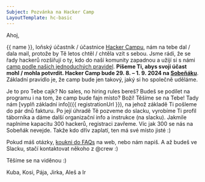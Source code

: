 ```yaml
---
Subject: Pozvánka na Hacker Camp
LayoutTemplate: hc-basic
---
```


Ahoj,

{{ name }}, loňský účastník / účastnice [Hacker Campu](https://www.hackercamp.cz/),
nám na tebe dal / dala mail, protože by Tě letos chtěl / chtěla vzít s sebou.
Jsme rádi, že se řady hackerů rozšiřují o ty, kdo do naší komunity zapadnou
a užijí si s námi [camp podle našich jednoduchých pravidel](https://www.hackercamp.cz/#co-vse-cekat).
**Píšeme Ti, abys svoji účast mohl / mohla potvrdit. Hacker Camp bude 29. 8. – 1. 9. 2024 na [Sobeňáku](https://www.sobenak.cz/)**.
Základní pravidlo je, že camp bude jen takový, jaký si ho společně uděláme.

Je to pro Tebe cajk? No sales, no hiring rules bereš? Budeš se podílet
na programu i na tom, že camp bude fajn místo? Boží! Těšíme se na Tebe!
Tady nám [vyplň základní info]({{ registrationUrl }}), na jehož základě
Ti pošleme do pár dnů fakturu. Po její úhradě Tě pozveme do slacku,
vyrobíme Ti profil táborníka a dáme další organizační info a instrukce (na slacku).
Jakmile naplníme kapacitu 300 hackerů, registraci zavřeme.
Víc jak 300 se nás na Sobeňák nevejde. Takže kdo dřív zaplatí, ten má své místo jisté :)

Pokud máš otázky, [koukni do FAQs](https://hckr.camp/faq/) na web, nebo nám napiš.
A až budeš ve Slacku, stačí kontaktovat někoho z @crew :)

Těšíme se na viděnou :)

Kuba, Kosi, Pája, Jirka, Aleš a Ir
